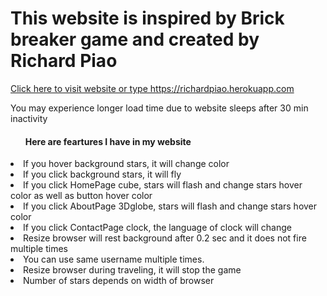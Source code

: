 <h1>This website is inspired by Brick breaker game and created by Richard Piao</h1>
<a href="https://richardpiao.herokuapp.com/">Click here to visit website or type https://richardpiao.herokuapp.com</a>
<p>You may experience longer load time due to website sleeps after 30 min inactivity</p>
<ul><h4>Here are feartures I have in my website</h></ul>
<li>If you hover background stars, it will change color</li>
<li>If you click background stars, it will fly </li>
<li>If you click HomePage cube, stars will flash and change stars hover color as well as button hover color </li>
<li>If you click AboutPage 3Dglobe, stars will flash and change stars hover color</li>
<li>If you click ContactPage clock, the language of clock will change</li>
<li>Resize browser will rest background after 0.2 sec and it does not fire multiple times</li>
<li>You can use same username multiple times.</li>
<li>Resize browser during traveling, it will stop the game</li>
<li>Number of stars depends on width of browser</li>
